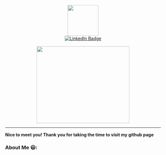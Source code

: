 <div id="header" align="center">
  <img src="https://media.giphy.com/media/M9gbBd9nbDrOTu1Mqx/giphy.gif" width="100"/>
</div>

<div id="badges" align="center">
  <a href="https://www.linkedin.com/in/kenta-xu/">
    <img src="https://img.shields.io/badge/LinkedIn-blue?style=for-the-badge&logo=linkedin&logoColor=white" alt="LinkedIn Badge"/>
  </a>
</div>

<div id="views" align="center">
  <img src="https://komarev.com/ghpvc/?username=larm60&style=flat-square&color=blue" alt=""/>
</div>
<br/>

<div align="center">
  <img src="https://media.giphy.com/media/h408T6Y5GfmXBKW62l/giphy.gif" width="300" height="250"/>
</div> 

---
**Nice to meet you! Thank you for taking the time to visit my github page**

### About Me :smiley:: 


